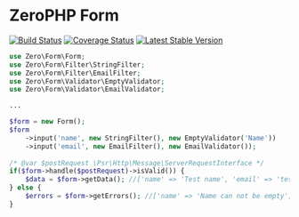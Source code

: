 # ZeroPHP Form

[![Build Status](https://travis-ci.com/zer0php/form.svg?branch=master)](https://travis-ci.com/zer0php/form)
[![Coverage Status](https://coveralls.io/repos/github/zer0php/form/badge.svg?branch=master)](https://coveralls.io/github/zer0php/form?branch=master)
[![Latest Stable Version](https://poser.pugx.org/zer0php/form/v/stable)](https://packagist.org/packages/zer0php/form)

```php
use Zero\Form\Form;
use Zero\Form\Filter\StringFilter;
use Zero\Form\Filter\EmailFilter;
use Zero\Form\Validator\EmptyValidator;
use Zero\Form\Validator\EmailValidator;

...

$form = new Form();
$form
    ->input('name', new StringFilter(), new EmptyValidator('Name'))
    ->input('email', new EmailFilter(), new EmailValidator());
    
/* @var $postRequest \Psr\Http\Message\ServerRequestInterface */
if($form->handle($postRequest)->isValid()) {
    $data = $form->getData(); //['name' => 'Test name', 'email' => 'test@test.test']
} else {
    $errors = $form->getErrors(); //['name' => 'Name can not be empty', 'email' => 'Wrong email format']
}
```
